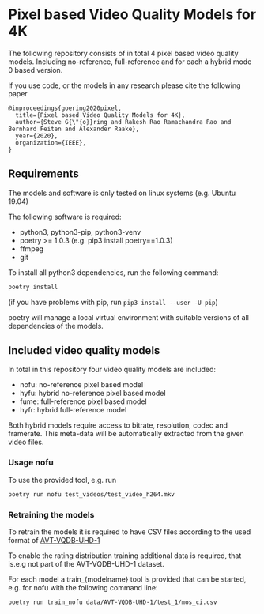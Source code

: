 # Pixel based Video Quality Models for 4K

The following repository consists of in total 4 pixel based video quality models.
Including no-reference, full-reference and for each a hybrid mode 0 based version.

If you use code, or the models in any research please cite the following paper

```
@inproceedings{goering2020pixel,
  title={Pixel based Video Quality Models for 4K},
  author={Steve G{\"{o}}ring and Rakesh Rao Ramachandra Rao and Bernhard Feiten and Alexander Raake},
  year={2020},
  organization={IEEE},
}
```

## Requirements
The models and software is only tested on linux systems (e.g. Ubuntu 19.04)

The following software is required:

* python3, python3-pip, python3-venv
* poetry >= 1.0.3 (e.g. pip3 install poetry==1.0.3)
* ffmpeg
* git

To install all python3 dependencies, run the following command:

```bash
poetry install
```
(if you have problems with pip, run `pip3 install --user -U pip`)

poetry will manage a local virtual environment with suitable versions of all dependencies of the models.

## Included video quality models
In total in this repository four video quality models are included:

* nofu: no-reference pixel based model
* hyfu: hybrid no-reference pixel based model
* fume: full-reference pixel based model
* hyfr: hybrid full-reference model

Both hybrid models require access to bitrate, resolution, codec and framerate.
This meta-data will be automatically extracted from the given video files.

### Usage nofu

To use the provided tool, e.g. run
```bash
poetry run nofu test_videos/test_video_h264.mkv
```

### Retraining the models

To retrain the models it is required to have CSV files according to the used format of [AVT-VQDB-UHD-1](https://github.com/Telecommunication-Telemedia-Assessment/AVT-VQDB-UHD-1)

To enable the rating distribution training additional data is required, that is.e.g not part of the AVT-VQDB-UHD-1 dataset.

For each model a train_{modelname} tool is provided that can be started, e.g. for nofu with the following command line:
```bash
poetry run train_nofu data/AVT-VQDB-UHD-1/test_1/mos_ci.csv
```